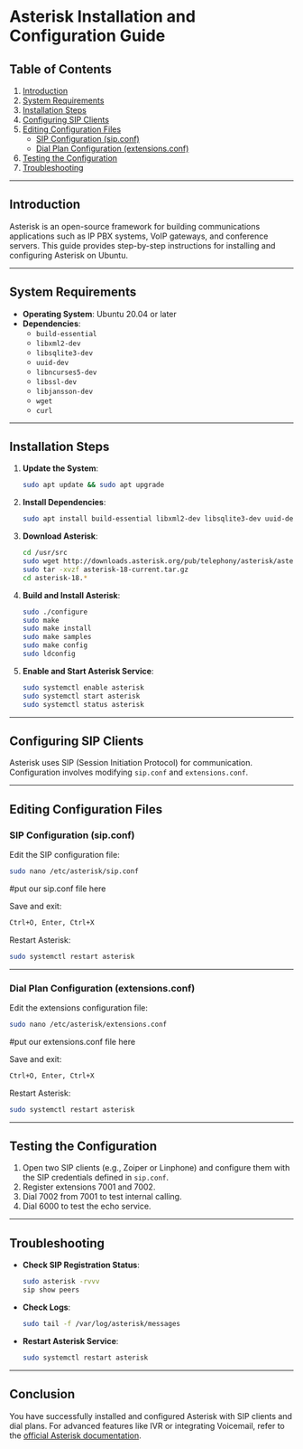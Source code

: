 # Asterisk Installation and Configuration Guide

## Table of Contents
1. [Introduction](#introduction)
2. [System Requirements](#system-requirements)
3. [Installation Steps](#installation-steps)
4. [Configuring SIP Clients](#configuring-sip-clients)
5. [Editing Configuration Files](#editing-configuration-files)
   - [SIP Configuration (sip.conf)](#sip-configuration-sipconf)
   - [Dial Plan Configuration (extensions.conf)](#dial-plan-configuration-extensionsconf)
6. [Testing the Configuration](#testing-the-configuration)
7. [Troubleshooting](#troubleshooting)

---

## Introduction
Asterisk is an open-source framework for building communications applications such as IP PBX systems, VoIP gateways, and conference servers. This guide provides step-by-step instructions for installing and configuring Asterisk on Ubuntu.

---

## System Requirements
- **Operating System**: Ubuntu 20.04 or later
- **Dependencies**:
  - `build-essential`
  - `libxml2-dev`
  - `libsqlite3-dev`
  - `uuid-dev`
  - `libncurses5-dev`
  - `libssl-dev`
  - `libjansson-dev`
  - `wget`
  - `curl`

---

## Installation Steps
1. **Update the System**:
   ```bash
   sudo apt update && sudo apt upgrade
   ```

2. **Install Dependencies**:
   ```bash
   sudo apt install build-essential libxml2-dev libsqlite3-dev uuid-dev libncurses5-dev libssl-dev libjansson-dev wget curl
   ```

3. **Download Asterisk**:
   ```bash
   cd /usr/src
   sudo wget http://downloads.asterisk.org/pub/telephony/asterisk/asterisk-18-current.tar.gz
   sudo tar -xvzf asterisk-18-current.tar.gz
   cd asterisk-18.*
   ```

4. **Build and Install Asterisk**:
   ```bash
   sudo ./configure
   sudo make
   sudo make install
   sudo make samples
   sudo make config
   sudo ldconfig
   ```

5. **Enable and Start Asterisk Service**:
   ```bash
   sudo systemctl enable asterisk
   sudo systemctl start asterisk
   sudo systemctl status asterisk
   ```

---

## Configuring SIP Clients
Asterisk uses SIP (Session Initiation Protocol) for communication. Configuration involves modifying `sip.conf` and `extensions.conf`.

---

## Editing Configuration Files

### SIP Configuration (sip.conf)
Edit the SIP configuration file:
```bash
sudo nano /etc/asterisk/sip.conf
```

#put our sip.conf file here

Save and exit:
```bash
Ctrl+O, Enter, Ctrl+X
```

Restart Asterisk:
```bash
sudo systemctl restart asterisk
```

---

### Dial Plan Configuration (extensions.conf)
Edit the extensions configuration file:
```bash
sudo nano /etc/asterisk/extensions.conf
```
#put our extensions.conf file here

Save and exit:
```bash
Ctrl+O, Enter, Ctrl+X
```

Restart Asterisk:
```bash
sudo systemctl restart asterisk
```

---

## Testing the Configuration
1. Open two SIP clients (e.g., Zoiper or Linphone) and configure them with the SIP credentials defined in `sip.conf`.
2. Register extensions 7001 and 7002.
3. Dial 7002 from 7001 to test internal calling.
4. Dial 6000 to test the echo service.

---

## Troubleshooting
- **Check SIP Registration Status**:
  ```bash
  sudo asterisk -rvvv
  sip show peers
  ```
- **Check Logs**:
  ```bash
  sudo tail -f /var/log/asterisk/messages
  ```
- **Restart Asterisk Service**:
  ```bash
  sudo systemctl restart asterisk
  ```

---

## Conclusion
You have successfully installed and configured Asterisk with SIP clients and dial plans. For advanced features like IVR or integrating Voicemail, refer to the [official Asterisk documentation](https://wiki.asterisk.org/).


